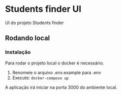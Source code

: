 # Students finder UI
UI do projeto Students finder


## Rodando local

### Instalação
Para rodar o projeto local o docker é necessário.
1. Renomeie o arquivo .env.example para .env
2. Execute: `docker-compose up`

A aplicação irá iniciar na porta 3000 do ambiente local.